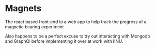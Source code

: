 # Magnets

The react based front-end to a web app to help track the progress of a magnetic bearing experiment

Also happens to be a perfect excuse to try out interacting with Mongodb and GraphQl before implementing it over at work with IINU.
